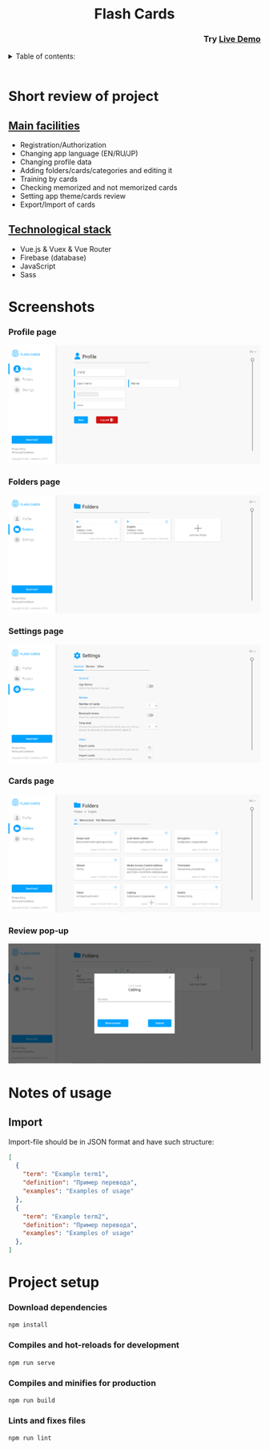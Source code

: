 <h1 id="top" align="center" style="font-weight:700">Flash Cards</h1>

<h3 align="right" style="font-weight:">
  Try <a href="https://zif1r.github.io/flash-cards-new/">Live Demo</a>
</h3>

<details>
  <summary>Table of contents:</summary>
  <ul>
    <li><a href="#description">Short review of project</a></li>
    <ul>
      <li><a href="#facilities">Main facilities</a></li>
      <li><a href="#stack">Technological stack</a></li>
    </ul>
    <li><a href="#screenshots">Screenshots</a></li>
    <ul>
      <li><a href="#profile">Profile page</a></li>
      <li><a href="#folders">Folders page</a></li>
      <li><a href="#cards">Cards page</a></li>
      <li><a href="#settings">Settings page</a></li>
      <li><a href="#review">Review pop-up</a></li>
    </ul>
    <li><a href="#notes">Notes of usage</a></li>
    <ul>
      <li><a href="#import">Import</a></li>
    </ul>
    <li><a href="#setup">Project setup</a></li>
  </ul>
</details>

<br>

<h1 id="description" style="font-size: 27px">Short review of project</h1>

<h2 id="facilities" style="text-decoration: underline">Main facilities</h2>

- Registration/Authorization
- Changing app language (EN/RU/JP)
- Changing profile data
- Adding folders/cards/categories and editing it
- Training by cards
- Checking memorized and not memorized cards
- Setting app theme/cards review
- Export/Import of cards

<h2 id="stack" style="text-decoration: underline">Technological stack</h2>

- Vue.js & Vuex & Vue Router
- Firebase (database)
- JavaScript
- Sass

<h1 id="screenshots">Screenshots</h1>

<h3 id="profile">Profile page</h3>

<img id="profile" src="./readme_src/profile.png" />

<br>

<h3 id="folders">Folders page</h3>

<img src="./readme_src/folders.PNG" />

<br>

<h3 id="settings">Settings page</h3>

<img src="./readme_src/settings.png" />

<br>

<h3 id="cards">Cards page</h3>

<img src="./readme_src/cards.png" />

<br>

<h3 id="review">Review pop-up</h3>

<img src="./readme_src/review.png" />

<br>

<h1 id="notes">Notes of usage</h1>

<h2 id="import">Import</h2>

Import-file should be in JSON format and have such structure:

```json
[
  {
    "term": "Example term1",
    "definition": "Пример перевода",
    "examples": "Examples of usage"
  },
  {
    "term": "Example term2",
    "definition": "Пример перевода",
    "examples": "Examples of usage"
  },
]
```

<h1 id="setup">Project setup</h1>

### Download dependencies
```
npm install
```

### Compiles and hot-reloads for development
```
npm run serve
```

### Compiles and minifies for production
```
npm run build
```

### Lints and fixes files
```
npm run lint
```
